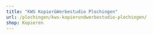 ```yaml
---
title: "KWS Kopier&Werbestudio Plochingen"
url: /plochingen/kws-kopierundwerbestudio-plochingen/
shop: Kopieren
---
```

